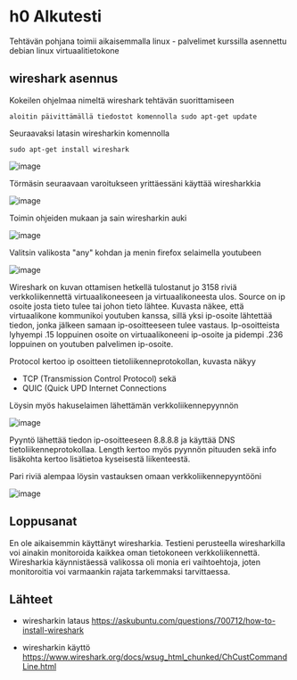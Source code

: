 # h0 Alkutesti

Tehtävän pohjana toimii aikaisemmalla linux - palvelimet kurssilla asennettu debian linux virtuaalitietokone

## wireshark asennus

Kokeilen ohjelmaa nimeltä wireshark tehtävän suorittamiseen

    aloitin päivittämällä tiedostot komennolla sudo apt-get update

Seuraavaksi latasin wiresharkin komennolla

    sudo apt-get install wireshark

![image](https://github.com/LassiMik/Tunkeutumistestaus_ict4tn027-3012/assets/112076377/28214eb1-2080-41c9-b8fa-dbace1494005)

Törmäsin seuraavaan varoitukseen yrittäessäni käyttää wiresharkkia

![image](https://github.com/LassiMik/Tunkeutumistestaus_ict4tn027-3012/assets/112076377/ecd6979e-7569-48f7-a00e-3c932db5342c)

Toimin ohjeiden mukaan ja sain wiresharkin auki

![image](https://github.com/LassiMik/Tunkeutumistestaus_ict4tn027-3012/assets/112076377/1dcecd7a-4326-4abc-84fa-476c42a7cc4f)

Valitsin valikosta "any" kohdan ja menin firefox selaimella youtubeen

![image](https://github.com/LassiMik/Tunkeutumistestaus_ict4tn027-3012/assets/112076377/09827eff-5a86-46c5-985d-b66fbd98fb24)

Wireshark on kuvan ottamisen hetkellä tulostanut jo 3158 riviä verkkoliikennettä virtuaalikoneeseen ja virtuaalikoneesta ulos. Source on ip osoite josta tieto tulee tai johon tieto lähtee. Kuvasta näkee, että virtuaalikone kommunikoi youtuben kanssa, sillä yksi ip-osoite lähtettää tiedon, jonka jälkeen samaan ip-osoitteeseen tulee vastaus. Ip-osoitteista lyhyempi .15 loppuinen osoite on virtuaalikoneeni ip-osoite ja pidempi .236 loppuinen on youtuben palvelimen ip-osoite.

Protocol kertoo ip osoitteen tietoliikenneprotokollan, kuvasta näkyy 
 - TCP (Transmission Control Protocol) sekä 
 - QUIC (Quick UPD Internet Connections

Löysin myös hakuselaimen lähettämän verkkoliikennepyynnön 

![image](https://github.com/LassiMik/Tunkeutumistestaus_ict4tn027-3012/assets/112076377/85ddd3c5-8cc5-4e97-97cb-c42291eb748b)

Pyyntö lähettää tiedon ip-osoitteeseen 8.8.8.8 ja käyttää DNS tietoliikenneprotokollaa. Length kertoo myös pyynnön pituuden sekä info lisäkohta kertoo lisätietoa kyseisestä liikenteestä. 

Pari riviä alempaa löysin vastauksen omaan verkkoliikennepyyntööni 

![image](https://github.com/LassiMik/Tunkeutumistestaus_ict4tn027-3012/assets/112076377/f164253d-55e0-423c-a35b-f2a7aaa3753c)

## Loppusanat

En ole aikaisemmin käyttänyt wiresharkia. Testieni perusteella wiresharkilla voi ainakin monitoroida kaikkea oman tietokoneen verkkoliikennettä. Wiresharkia käynnistäessä valikossa oli monia eri vaihtoehtoja, joten monitoroitia voi varmaankin rajata tarkemmaksi tarvittaessa. 

## Lähteet

 - wiresharkin lataus https://askubuntu.com/questions/700712/how-to-install-wireshark

 - wiresharkin käyttö https://www.wireshark.org/docs/wsug_html_chunked/ChCustCommandLine.html

